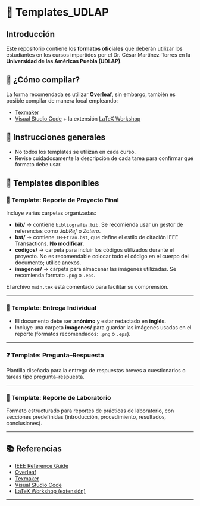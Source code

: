 # 📘 Templates_UDLAP

## Introducción
Este repositorio contiene los **formatos oficiales** que deberán utilizar los estudiantes en los cursos impartidos por el Dr. César Martínez-Torres en la **Universidad de las Américas Puebla (UDLAP)**.  

## 🔧 ¿Cómo compilar?
La forma recomendada es utilizar **[Overleaf][overleaf]**, sin embargo, también es posible compilar de manera local empleando:  
- [Texmaker][texmaker]  
- [Visual Studio Code][vscode] + la extensión [LaTeX Workshop][latexworkshop]  

## 📑 Instrucciones generales
- No todos los templates se utilizan en cada curso.  
- Revise cuidadosamente la descripción de cada tarea para confirmar qué formato debe usar.  

## 📂 Templates disponibles

### 📝 Template: Reporte de Proyecto Final
Incluye varias carpetas organizadas:  
- **bib/** → contiene `bibliografia.bib`. Se recomienda usar un gestor de referencias como *JabRef* o *Zotero*.  
- **bst/** → contiene `IEEEtran.bst`, que define el estilo de citación IEEE Transactions. **No modificar**.  
- **codigos/** → carpeta para incluir los códigos utilizados durante el proyecto. No es recomendable colocar todo el código en el cuerpo del documento; utilice anexos.  
- **imagenes/** → carpeta para almacenar las imágenes utilizadas. Se recomienda formato `.png` o `.eps`.  

El archivo `main.tex` está comentado para facilitar su comprensión.  

---

### 📄 Template: Entrega Individual
- El documento debe ser **anónimo** y estar redactado en **inglés**.  
- Incluye una carpeta **imagenes/** para guardar las imágenes usadas en el reporte (formatos recomendados: `.png` o `.eps`).  

---

### ❓ Template: Pregunta–Respuesta
Plantilla diseñada para la entrega de respuestas breves a cuestionarios o tareas tipo pregunta–respuesta.  

---

### 🔬 Template: Reporte de Laboratorio
Formato estructurado para reportes de prácticas de laboratorio, con secciones predefinidas (introducción, procedimiento, resultados, conclusiones).  

---

## 📚 Referencias
- [IEEE Reference Guide][ieeeguide]  
- [Overleaf][overleaf]  
- [Texmaker][texmaker]  
- [Visual Studio Code][vscode]  
- [LaTeX Workshop (extensión)][latexworkshop]  

---

[ieeeguide]: https://ieeeauthorcenter.ieee.org/wp-content/uploads/IEEE-Reference-Guide.pdf
[overleaf]: https://www.overleaf.com/
[texmaker]: https://www.xm1math.net/texmaker/
[vscode]: https://code.visualstudio.com
[latexworkshop]: https://marketplace.visualstudio.com/items?itemName=James-Yu.latex-workshop
